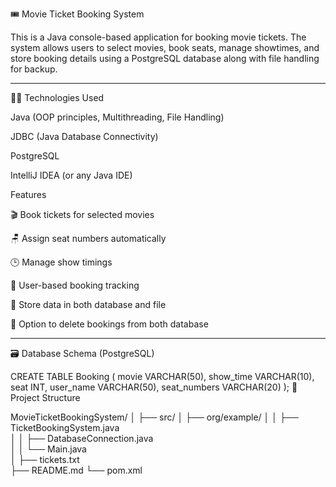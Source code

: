 🎟️ Movie Ticket Booking System

This is a Java console-based application for booking movie tickets. The system allows users to select movies, book seats, manage showtimes, and store booking details using a PostgreSQL database along with file handling for backup.


---

🧑‍💻 Technologies Used

Java (OOP principles, Multithreading, File Handling)

JDBC (Java Database Connectivity)

PostgreSQL

IntelliJ IDEA (or any Java IDE)

Features

🎬 Book tickets for selected movies

🪑 Assign seat numbers automatically

🕒 Manage show timings

👥 User-based booking tracking

💾 Store data in both database and file

🧹 Option to delete bookings from both database 

---

🗃️ Database Schema (PostgreSQL)

CREATE TABLE Booking (
    movie VARCHAR(50),
    show_time VARCHAR(10),
    seat INT,
    user_name VARCHAR(50),
    seat_numbers VARCHAR(20)
);
📁 Project Structure

MovieTicketBookingSystem/
│
├── src/
│   ├── org/example/
│   │   ├── TicketBookingSystem.java   
│   │   ├── DatabaseConnection.java  
│   │   └── Main.java                
│
├── tickets.txt                
├── README.md
└── pom.xml        
